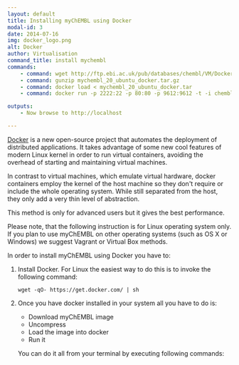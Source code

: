 ```yaml
---
layout: default
title: Installing myChEMBL using Docker
modal-id: 3
date: 2014-07-16
img: docker_logo.png
alt: Docker
author: Virtualisation
command_title: install mychembl
commands:
    - command: wget http://ftp.ebi.ac.uk/pub/databases/chembl/VM/Docker/mychembl_20_ubuntu_docker.tar.gz
    - command: gunzip mychembl_20_ubuntu_docker.tar.gz
    - command: docker load < mychembl_20_ubuntu_docker.tar
    - command: docker run -p 2222:22 -p 80:80 -p 9612:9612 -t -i chembl/mychembl_20_ubuntu /usr/local/bin/supervisord

outputs:
    - Now browse to http://localhost

---
```


[Docker](https://www.docker.com/) is a new open-source project that automates the deployment of distributed applications.
It takes advantage of some new cool features of modern Linux kernel in order to run virtual containers, avoiding the
overhead of starting and maintaining virtual machines.

In contrast to virtual machines, which emulate virtual hardware, docker containers employ the kernel of the host machine
so they don't require or include the whole operating system. While still separated from the host, they only add a very
thin level of abstraction.

This method is only for advanced users but it gives the best performance.

Please note, that the following instruction is for Linux operating system only.
If you plan to use myChEMBL on other operating systems (such as OS X or Windows) we suggest Vagrant or Virtual Box
methods.

In order to install myChEMBL using Docker you have to:

1. Install Docker. For Linux the easiest way to do this is to invoke the following command:

       wget -qO- https://get.docker.com/ | sh

2. Once you have docker installed in your system all you have to do is:

      * Download myChEMBL image
      * Uncompress
      * Load the image into docker
      * Run it

   You can do it all from your terminal by executing following commands:

